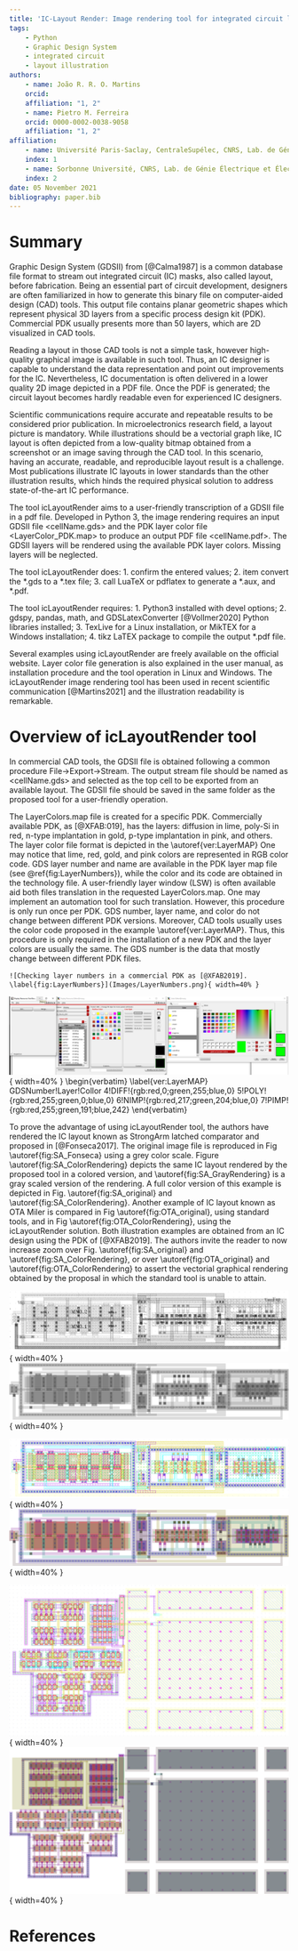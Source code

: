 ```yaml
---
title: 'IC-Layout Render: Image rendering tool for integrated circuit layout in Python'
tags:
	- Python
	- Graphic Design System
	- integrated circuit
	- layout illustration
authors:
	- name: João R. R. O. Martins
	orcid: 
	affiliation: "1, 2"
	- name: Pietro M. Ferreira
	orcid: 0000-0002-0038-9058
	affiliation: "1, 2"
affiliation:
	- name: Université Paris-Saclay, CentraleSupélec, CNRS, Lab. de Génie Électrique et Électronique de Paris,91192,Gif-sur-Yvette,France
	index: 1
	- name: Sorbonne Université, CNRS, Lab. de Génie Électrique et Électronique de Paris, 75252, Paris, France
	index: 2
date: 05 November 2021
bibliography: paper.bib
---
```


# Summary

Graphic Design System (GDSII) from [@Calma1987] is a common database file format to stream out integrated circuit (IC) masks, also called layout, before fabrication. 
Being an essential part of circuit development, designers are often familiarized in how to generate this binary file on computer-aided design (CAD) tools. 
This output file contains planar geometric shapes which represent physical 3D layers from a specific process design kit (PDK). 
Commercial PDK usually presents more than 50 layers, which are 2D visualized in CAD tools. 

Reading a layout in those CAD tools is not a simple task, however high-quality graphical image is available in such tool. 
Thus, an IC designer is capable to understand the data representation and point out improvements for the IC. 
Nevertheless, IC documentation is often delivered in a lower quality 2D image depicted in a PDF file. 
Once the PDF is generated; the circuit layout becomes hardly readable even for experienced IC designers.

Scientific communications require accurate and repeatable results to be considered prior publication. 
In microelectronics research field, a layout picture is mandatory. 
While illustrations should be a vectorial graph like, IC layout is often depicted from a low-quality bitmap obtained from a screenshot or an image saving through the CAD tool. 
In this scenario, having an accurate, readable, and reproducible layout result is a challenge. 
Most publications illustrate IC layouts in lower standards than the other illustration results, which hinds the required physical solution to address state-of-the-art IC performance.

The tool icLayoutRender aims to a user-friendly transcription of a GDSII file in a pdf file. 
Developed in Python 3, the image rendering requires an input GDSII file <cellName.gds> and the PDK layer color file <LayerColor_PDK.map> to produce an output PDF file <cellName.pdf>. 
The GDSII layers will be rendered using the available PDK layer colors. Missing layers will be neglected.

The tool icLayoutRender does:
	1. confirm the entered values;
	2. item convert the *.gds to a *.tex file;
	3. call LuaTeX or pdflatex to generate a *.aux, and *.pdf.

The tool icLayoutRender requires:
	1. Python3 installed with devel options;
	2. gdspy, pandas, math, and GDSLatexConverter [@Vollmer2020] Python libraries installed;
	3. TexLive for a Linux installation, or  MikTEX for a Windows installation;
	4. tikz LaTEX package to compile the output *.pdf  file.

Several examples using icLayoutRender are freely available on the official website. 
Layer color file generation is also explained in the user manual, as installation procedure and the tool operation in Linux and Windows. 
The icLayoutRender image rendering tool has been used in recent scientific communication [@Martins2021] and the illustration readability is remarkable.

# Overview of icLayoutRender tool

In commercial CAD tools, the GDSII file is obtained following a common procedure File->Export->Stream. 
The output stream file should be named as <cellName.gds> and selected as the top cell to be exported from an available layout. 
The GDSII file should be saved in the same folder as the proposed tool for a user-friendly operation.

The LayerColors.map file is created for a specific PDK. 
Commercially available PDK, as [@XFAB:019], has the layers: diffusion in lime, poly-Si in red, n-type implantation in gold, p-type implantation in pink, and others. 
The layer color file format is depicted in the \autoref{ver:LayerMAP} One may notice that lime, red, gold, and pink colors are represented in RGB color code. 
GDS layer number and name are available in the PDK layer map file (see \@ref{fig:LayerNumbers}), while the color and its code are obtained in the technology file. 
A user-friendly layer window (LSW) is often available aid both files translation in the requested LayerColors.map. 
One may implement an automation tool for such translation. However, this procedure is only run once per PDK. GDS number, layer name, and color do not change between different PDK versions. 
Moreover, CAD tools usually uses the color code proposed in the example \autoref{ver:LayerMAP}. Thus, this procedure is only required in the installation of a new PDK and the layer colors are usually the same. 
The GDS number is the data that mostly change between different PDK files.
```{r LayerNumbers, fig.cap = "Checking layer numbers in a commercial PDK as [@XFAB2019]"}
![Checking layer numbers in a commercial PDK as [@XFAB2019]. \label{fig:LayerNumbers}](Images/LayerNumbers.png){ width=40% }
```
![Checking layer collors in a commercial PDK as [@XFAB2019]. \label{fig:LayerColors}](Images/LayerColors.png){ width=40% }
\begin{verbatim}
\label{ver:LayerMAP} 
GDSNumber!Layer!Collor
4!DIFF!{rgb:red,0;green,255;blue,0}
5!POLY!{rgb:red,255;green,0;blue,0}
6!NIMP!{rgb:red,217;green,204;blue,0}
7!PIMP!{rgb:red,255;green,191;blue,242}
\end{verbatim} 

To prove the advantage of using icLayoutRender tool, the authors have rendered the IC layout known as StrongArm latched comparator and proposed in [@Fonseca2017]. 
The original image file is reproduced in Fig \autoref{fig:SA_Fonseca} using a grey color scale. Figure \autoref{fig:SA_ColorRendering} depicts the same IC layout 
rendered by the proposed tool in a colored version, and \autoref{fig:SA_GrayRendering} is a gray scaled version of the rendering. 
A full color version of this example is depicted in Fig. \autoref{fig:SA_original} and \autoref{fig:SA_ColorRendering}.
Another example of IC layout known as OTA Miler is compared in Fig \autoref{fig:OTA_original}, using standard tools, and in Fig \autoref{fig:OTA_ColorRendering}, using the icLayoutRender solution.
Both illustration examples are obtained from an IC design using the PDK of [@XFAB2019]. 
The authors invite the reader to now increase zoom over Fig. \autoref{fig:SA_original} and \autoref{fig:SA_ColorRendering}, or over  \autoref{fig:OTA_original} and \autoref{fig:OTA_ColorRendering}
to assert the vectorial graphical rendering obtained by the proposal in which the standard tool is unable to attain. 

![Original StrongArm latched comparator layout proposed in [@Fonseca2017]. \label{fig:SA_Fonseca}](Images/SA_Fonseca.png){ width=40% }
![StrongArm latched comparator layout rendered by the proposed tool (gray scaled version). \label{fig:SA_GrayRendering}](Images/SA_GrayRendering.svg){ width=40% }

![Original StrongArm latched comparator layout in full color. \label{fig:SA_original}.](Images/SA_original.png){ width=40% }
![StrongArm latched comparator layout rendered by the proposed tool (colored version). \label{fig:SA_ColorRendering}](Images/SA_ColorRendering.svg){ width=40% }

![Original OTA Miler amplifier layout.\label{fig:OTA_original}.](Images/OTA_original.png){ width=40% }
![OTA Miler amplifier layout rendered by the proposed tool (colored version). \label{fig:OTA_ColorRendering}](Images/OTA_ColorRendering.svg){ width=40% }

# References

